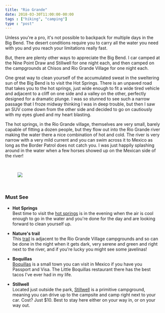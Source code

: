 ```yaml
---
title: "Rio Grande"
date: 2018-03-30T11:00:00-00:00
tags : ["hiking", "camping"]
type : "post"
---
```


Unless you're a pro, it's not possible to backpack for multiple days in the Big Bend. The desert conditions require you to carry all the water you need with you and you reach your limitations really fast.

But, there are plenty other ways to appreciate the Big Bend. I car camped at the Nine Point Draw and Stillwell for one night each, and then camped on the campgrounds at Chisos and Rio Grande Village for one night each. 

One great way to clean yourself of the accumulated sweat in the sweltering sun of the Big Bend is to visit the Hot Springs. There is an unpaved road that takes you to the hot springs, just wide enough to fit a wide tired vehicle and adjacent to a cliff on one side and a valley on the other, perfectly designed for a dramatic plunge. I was so stunned to see such a narrow passage that I froze midway thinking I was in deep trouble, but then I saw an SUV come down from the other side and decided to go on cautiously with my eyes glued and my heart blasting.

The hot springs, in the Rio Grande village, themselves are very small, barely capable of fitting a dozen people, but they flow out into the Rio Grande river making the water there a nice combination of hot and cold. The river is very narrow with a very mild current and you can swim across it to Mexico as long as the Border Patrol does not catch you. I was just happily splashing around in the water when a few horses showed up on the Mexican side of the river! 

<br>
<figure class="xlarge">
<a href="https://www.flickr.com/photos/139276055@N07/41574332412/in/album-72157693119770751/lightbox/">
<img src="https://farm1.staticflickr.com/790/41574332412_d5da2cc498_b.jpg"></a>
</figure>
<br>

### Must See

* <b>Hot Springs</b> <br>
Best time to visit the [hot springs](https://www.nps.gov/bibe/planyourvisit/soakinthesprings.htm) is in the evening when the air is cool enough to go in the water and you're done for the day and are looking forward to clean yourself up.

* <b>Nature's trail</b> <br>
This [trail](https://www.tripadvisor.com/Attraction_Review-g60733-d145841-Reviews-Rio_Grande_Village_Nature_Trail-Big_Bend_National_Park_Texas.html) is adjacent to the Rio Grande Village campgrounds and so can be done in the night when it gets dark, very serene and green and right next to the river, and if you're lucky you might see some javelinas!

* <b>Boquillas</b><br>
[Boquillas](https://www.nps.gov/bibe/planyourvisit/visiting-boquillas.htm) is a small town you can visit in Mexico if you have you Passport and Visa. The Little Boquillas restaurant there has the best tacos I've ever had in my life.

* <b>Stillwell</b><br>
Located just outside the park, [Stillwell](https://stillwellstore.com/camping/) is a primitive campground, meaning you can drive up to the campsite and camp right next to your car. Cost? Just $10. Best to stay here either on your way in, or on your way out. 